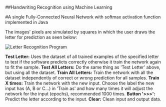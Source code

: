 ##Handwriting Recognition using Machine Learning

#A single Fully-Connected Neural Network with softmax activation function implemented in Java

The images' pixels are simulated by squares in which the user draws the letter for prediction as seen below:

![Letter Recognition Program](https://github.com/fernandofc16/Handwriting-Recognition/blob/master/ScreenShot/Letter%20Recognition.png)

**Test Letter:** Uses the dataset of all trained examples of the specified letter to test if the software predicts correctly otherwise it train the network again to fit the sample.
**Test All Letters:** Do the same thing as 'Test Letter' above, but using all the dataset.
**Train All Letters:** Train the network with all the dataset independently of correct or wrong prediction for all samples.
**Train X times:** Train the network with the new input. Choose the label the new input has (A, B or C...) in 'Train as' and how many times it will adjust the network for the input (epochs), recommended 1000 times.
**Button '>>>':** Predict the letter according to the input.
**Clear:** Clean input and output data.
